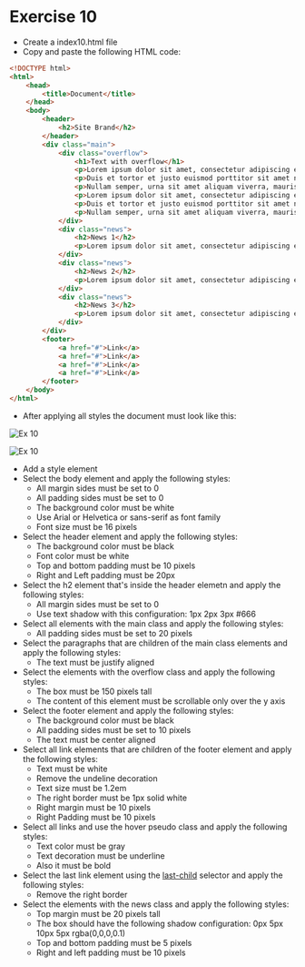 # Exercise 10

* Create a index10.html file
* Copy and paste the following HTML code:

```html
<!DOCTYPE html>
<html>
    <head>
        <title>Document</title>
    </head>
    <body>
        <header>
            <h2>Site Brand</h2>
        </header>
        <div class="main">
            <div class="overflow">
                <h1>Text with overflow</h1>
                <p>Lorem ipsum dolor sit amet, consectetur adipiscing elit. In suscipit, tortor et varius vehicula, risus lacus placerat eros, non porta diam orci quis erat. Donec id finibus metus, viverra lobortis massa. Duis porta mattis ex, eu pellentesque leo lobortis vitae. Donec tempor, lacus non accumsan consequat, ipsum purus accumsan odio, nec luctus dolor libero non nibh. Nullam fringilla, felis in laoreet imperdiet, mi dui tempor risus, non imperdiet justo lacus id orci. Proin pretium pharetra velit, ac sodales eros laoreet ac. Suspendisse quis erat pharetra, efficitur risus non, suscipit metus. Praesent eros quam, iaculis nec tellus sit amet, gravida elementum est. Aenean massa elit, lobortis a tellus vitae, convallis elementum lorem. Vestibulum feugiat enim vitae ullamcorper auctor. In eros elit, viverra eu sapien in, suscipit lobortis tellus. Phasellus vel augue id tortor tincidunt dapibus et eu velit. Proin id placerat ligula. Duis ex elit, scelerisque eu efficitur sed, posuere in velit.</p>
                <p>Duis et tortor et justo euismod porttitor sit amet nec magna. Etiam faucibus ante a sagittis convallis. Sed luctus, ipsum non viverra vestibulum, urna nunc posuere ipsum, ac maximus purus lacus luctus urna. Cras ac ipsum id sem feugiat elementum ac eu est. Suspendisse sed urna quis lacus fringilla bibendum vel lacinia nunc. Vivamus ut libero et leo auctor pretium nec id diam. Suspendisse facilisis nisi et rutrum euismod. Aliquam pharetra vulputate nunc, non aliquet urna scelerisque eu. Integer id tortor lorem. Praesent placerat tincidunt eros, id tristique nisi accumsan ut. Fusce efficitur sapien id convallis posuere. Nam at ultricies nisi. Nullam non justo consequat, gravida urna non, malesuada odio.</p>
                <p>Nullam semper, urna sit amet aliquam viverra, mauris eros fringilla elit, at lacinia ligula est sed ipsum. Nulla elit nunc, tincidunt sit amet nulla eu, tristique sagittis leo. Nam sed risus id eros fringilla mollis. Nulla facilisi. Etiam at orci eleifend, dapibus odio quis, tempus quam. Nunc iaculis euismod urna vel feugiat. Nam pharetra justo non sem sodales, sed pellentesque tortor eleifend. Aliquam a metus quis felis eleifend aliquet. Maecenas et felis libero. Aenean cursus porta magna, vel gravida dui cursus at. Ut vel ipsum ornare, pretium leo sed, pharetra mi. Donec at leo non nulla efficitur ullamcorper. Ut suscipit purus justo, at viverra sem viverra et. Etiam vel consequat mauris. Aliquam vitae ornare nisi. Phasellus facilisis non metus vitae elementum.</p>
                <p>Lorem ipsum dolor sit amet, consectetur adipiscing elit. In suscipit, tortor et varius vehicula, risus lacus placerat eros, non porta diam orci quis erat. Donec id finibus metus, viverra lobortis massa. Duis porta mattis ex, eu pellentesque leo lobortis vitae. Donec tempor, lacus non accumsan consequat, ipsum purus accumsan odio, nec luctus dolor libero non nibh. Nullam fringilla, felis in laoreet imperdiet, mi dui tempor risus, non imperdiet justo lacus id orci. Proin pretium pharetra velit, ac sodales eros laoreet ac. Suspendisse quis erat pharetra, efficitur risus non, suscipit metus. Praesent eros quam, iaculis nec tellus sit amet, gravida elementum est. Aenean massa elit, lobortis a tellus vitae, convallis elementum lorem. Vestibulum feugiat enim vitae ullamcorper auctor. In eros elit, viverra eu sapien in, suscipit lobortis tellus. Phasellus vel augue id tortor tincidunt dapibus et eu velit. Proin id placerat ligula. Duis ex elit, scelerisque eu efficitur sed, posuere in velit.</p>
                <p>Duis et tortor et justo euismod porttitor sit amet nec magna. Etiam faucibus ante a sagittis convallis. Sed luctus, ipsum non viverra vestibulum, urna nunc posuere ipsum, ac maximus purus lacus luctus urna. Cras ac ipsum id sem feugiat elementum ac eu est. Suspendisse sed urna quis lacus fringilla bibendum vel lacinia nunc. Vivamus ut libero et leo auctor pretium nec id diam. Suspendisse facilisis nisi et rutrum euismod. Aliquam pharetra vulputate nunc, non aliquet urna scelerisque eu. Integer id tortor lorem. Praesent placerat tincidunt eros, id tristique nisi accumsan ut. Fusce efficitur sapien id convallis posuere. Nam at ultricies nisi. Nullam non justo consequat, gravida urna non, malesuada odio.</p>
                <p>Nullam semper, urna sit amet aliquam viverra, mauris eros fringilla elit, at lacinia ligula est sed ipsum. Nulla elit nunc, tincidunt sit amet nulla eu, tristique sagittis leo. Nam sed risus id eros fringilla mollis. Nulla facilisi. Etiam at orci eleifend, dapibus odio quis, tempus quam. Nunc iaculis euismod urna vel feugiat. Nam pharetra justo non sem sodales, sed pellentesque tortor eleifend. Aliquam a metus quis felis eleifend aliquet. Maecenas et felis libero. Aenean cursus porta magna, vel gravida dui cursus at. Ut vel ipsum ornare, pretium leo sed, pharetra mi. Donec at leo non nulla efficitur ullamcorper. Ut suscipit purus justo, at viverra sem viverra et. Etiam vel consequat mauris. Aliquam vitae ornare nisi. Phasellus facilisis non metus vitae elementum.</p>
            </div>
            <div class="news">
                <h2>News 1</h2>
                <p>Lorem ipsum dolor sit amet, consectetur adipiscing elit. In suscipit, tortor et varius vehicula, risus lacus placerat eros, non porta diam orci quis erat. Donec id finibus metus, viverra lobortis massa. Duis porta mattis ex, eu pellentesque leo lobortis vitae. Donec tempor, lacus non accumsan consequat, ipsum purus accumsan odio, nec luctus dolor libero non nibh. Nullam fringilla, felis in laoreet imperdiet, mi dui tempor risus, non imperdiet justo lacus id orci. Proin pretium pharetra velit, ac sodales eros laoreet ac. Suspendisse quis erat pharetra, efficitur risus non, suscipit metus. Praesent eros quam, iaculis nec tellus sit amet, gravida elementum est. Aenean massa elit, lobortis a tellus vitae, convallis elementum lorem. Vestibulum feugiat enim vitae ullamcorper auctor. In eros elit, viverra eu sapien in, suscipit lobortis tellus. Phasellus vel augue id tortor tincidunt dapibus et eu velit. Proin id placerat ligula. Duis ex elit, scelerisque eu efficitur sed, posuere in velit.</p>
            </div>
            <div class="news">
                <h2>News 2</h2>
                <p>Lorem ipsum dolor sit amet, consectetur adipiscing elit. In suscipit, tortor et varius vehicula, risus lacus placerat eros, non porta diam orci quis erat. Donec id finibus metus, viverra lobortis massa. Duis porta mattis ex, eu pellentesque leo lobortis vitae. Donec tempor, lacus non accumsan consequat, ipsum purus accumsan odio, nec luctus dolor libero non nibh. Nullam fringilla, felis in laoreet imperdiet, mi dui tempor risus, non imperdiet justo lacus id orci. Proin pretium pharetra velit, ac sodales eros laoreet ac. Suspendisse quis erat pharetra, efficitur risus non, suscipit metus. Praesent eros quam, iaculis nec tellus sit amet, gravida elementum est. Aenean massa elit, lobortis a tellus vitae, convallis elementum lorem. Vestibulum feugiat enim vitae ullamcorper auctor. In eros elit, viverra eu sapien in, suscipit lobortis tellus. Phasellus vel augue id tortor tincidunt dapibus et eu velit. Proin id placerat ligula. Duis ex elit, scelerisque eu efficitur sed, posuere in velit.</p>
            </div>
            <div class="news">
                <h2>News 3</h2>
                <p>Lorem ipsum dolor sit amet, consectetur adipiscing elit. In suscipit, tortor et varius vehicula, risus lacus placerat eros, non porta diam orci quis erat. Donec id finibus metus, viverra lobortis massa. Duis porta mattis ex, eu pellentesque leo lobortis vitae. Donec tempor, lacus non accumsan consequat, ipsum purus accumsan odio, nec luctus dolor libero non nibh. Nullam fringilla, felis in laoreet imperdiet, mi dui tempor risus, non imperdiet justo lacus id orci. Proin pretium pharetra velit, ac sodales eros laoreet ac. Suspendisse quis erat pharetra, efficitur risus non, suscipit metus. Praesent eros quam, iaculis nec tellus sit amet, gravida elementum est. Aenean massa elit, lobortis a tellus vitae, convallis elementum lorem. Vestibulum feugiat enim vitae ullamcorper auctor. In eros elit, viverra eu sapien in, suscipit lobortis tellus. Phasellus vel augue id tortor tincidunt dapibus et eu velit. Proin id placerat ligula. Duis ex elit, scelerisque eu efficitur sed, posuere in velit.</p>
            </div>
        </div>
        <footer>
            <a href="#">Link</a>
            <a href="#">Link</a>
            <a href="#">Link</a>
            <a href="#">Link</a>
        </footer>       
    </body>
</html>
```

* After applying all styles the document must look like this:

![Ex 10](./results/ex_10.png)

![Ex 10](./results/ex_10b.png)

* Add a style element
* Select the body element and apply the following styles:
  * All margin sides must be set to 0
  * All padding sides must be set to 0
  * The background color must be white
  * Use Arial or Helvetica or sans-serif as font family
  * Font size must be 16 pixels 
* Select the header element and apply the following styles:
  * The background color must be black
  * Font color must be white
  * Top and bottom padding must be 10 pixels
  * Right and Left padding must be 20px
* Select the h2 element that's inside the header elemetn and apply the following styles:
  * All margin sides must be set to 0
  * Use text shadow with this configuration: 1px 2px 3px #666 
* Select all elements with the main class and apply the following styles:
  * All padding sides must be set to 20 pixels
* Select the paragraphs that are children of the main class elements and apply the following styles:
  * The text must be justify aligned
* Select the elements with the overflow class and apply the following styles:
  * The box must be 150 pixels tall
  * The content of this element must be scrollable only over the y axis
* Select the footer element and apply the following styles:
  * The background color must be black
  * All padding sides must be set to 10 pixels
  * The text must be center aligned
* Select all link elements that are children of the footer element and apply the following styles:
  * Text must be white
  * Remove the undeline decoration
  * Text size must be 1.2em
  * The right border must be 1px solid white
  * Right margin must be 10 pixels
  * Right Padding must be 10 pixels
* Select all links and use the hover pseudo class and apply the following styles:
  * Text color must be gray
  * Text decoration must be underline
  * Also it must be bold
* Select the last link element using the [last-child](https://developer.mozilla.org/en-US/docs/Web/CSS/:last-child) selector and apply the following styles:
  * Remove the right border
* Select the elements with the news class and apply the following styles:
  * Top margin must be 20 pixels tall
  * The box should have the following shadow configuration: 0px 5px 10px 5px rgba(0,0,0,0.1)
  * Top and bottom padding must be 5 pixels
  * Right and left padding must be 10 pixels
